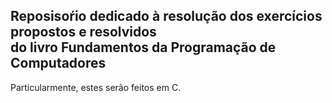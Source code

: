 <h2>Reposisoŕio dedicado à resolução dos exercícios propostos e resolvidos<br> do livro Fundamentos da Programação de Computadores</h2>
<p>Particularmente, estes serão feitos em C.</p>
